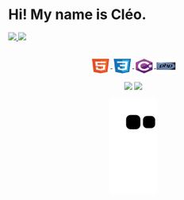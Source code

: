 <h1> Hi! My name is Cléo. </h1>

<div>
  <a href="https://github.com/CleoLeal">
  <img height="180em" src="https://github-readme-stats.vercel.app/api?username=CleoLeal&show_icons=true&theme=dracula&include_all_commits=true&count_private=true"/>
  <img height="180em" src="https://github-readme-stats.vercel.app/api/top-langs/?username=Cleoleal&layout=compact&langs_count=7&theme=dracula"/>

</div>
 <br>
<div  align="center"> 
  <div style="display: inline_block"><br>
  <img align="center" alt="HTML" height="30" width="40" src="https://raw.githubusercontent.com/devicons/devicon/master/icons/html5/html5-original.svg">
  <img align="center" alt="CSS" height="30" width="40" src="https://raw.githubusercontent.com/devicons/devicon/master/icons/css3/css3-original.svg">
  <img align="center" alt="Csharp" height="30" width="40" src="https://raw.githubusercontent.com/devicons/devicon/master/icons/csharp/csharp-original.svg">
  <img align="center" alt="PHP" height="30" width="40" src="https://raw.githubusercontent.com/devicons/devicon/master/icons/php/php-original.svg">
 
</div>
  <br>  <a href="https://www.instagram.com/cleo.leal/" target="_blank"><img src="https://img.shields.io/badge/-Instagram-%23E4405F?style=for-the-badge&logo=instagram&logoColor=white" target="_blank"></a>
  <a href="https://www.linkedin.com/in/cleo-l-67b124243/" target="_blank"><img src="https://cdn.jsdelivr.net/npm/simple-icons@3.0.1/icons/linkedin.svg" target="_blank"></a>
 
  ![Snake animation](https://github.com/CleoLeal/CleoLeal/blob/output/github-contribution-grid-snake.svg)
 
</div>
